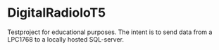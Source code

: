# DigitalRadioIoT5
Testproject for educational purposes. The intent is to send data from a LPC1768 to a locally hosted SQL-server.
